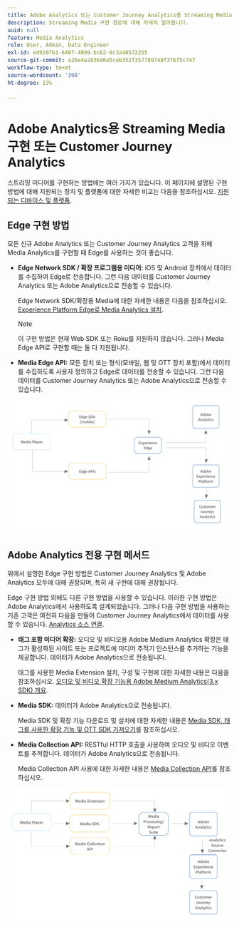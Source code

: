 ```yaml
---
title: Adobe Analytics 또는 Customer Journey Analytics용 Streaming Media 구현
description: Streaming Media 구현 경로에 대해 자세히 알아봅니다.
uuid: null
feature: Media Analytics
role: User, Admin, Data Engineer
exl-id: ed9297b1-6487-4099-bc62-0c3a40572255
source-git-commit: a26e4e283646e5ceb352f357789748f376f5c747
workflow-type: tm+mt
source-wordcount: '398'
ht-degree: 13%

---
```


# Adobe Analytics용 Streaming Media 구현 또는 Customer Journey Analytics

스트리밍 미디어를 구현하는 방법에는 여러 가지가 있습니다. 이 페이지에 설명된 구현 방법에 대해 지원되는 장치 및 플랫폼에 대한 자세한 비교는 다음을 참조하십시오. [지원되는 디바이스 및 플랫폼](/help/getting-started/supported-devices.md).

## Edge 구현 방법

모든 신규 Adobe Analytics 또는 Customer Journey Analytics 고객을 위해 Media Analytics를 구현할 때 Edge를 사용하는 것이 좋습니다.

* **Edge Network SDK / 확장 프로그램용 미디어:** iOS 및 Android 장치에서 데이터를 수집하여 Edge로 전송합니다. 그런 다음 데이터를 Customer Journey Analytics 또는 Adobe Analytics으로 전송할 수 있습니다.

  Edge Network SDK/확장용 Media에 대한 자세한 내용은 다음을 참조하십시오. [Experience Platform Edge로 Media Analytics 설치](/help/implementation/edge/implementation-edge.md).

  >[!NOTE]
  >
  >이 구현 방법은 현재 Web SDK 또는 Roku를 지원하지 않습니다. 그러나 Media Edge API로 구현할 때는 둘 다 지원됩니다.

* **Media Edge API:** 모든 장치 또는 형식(모바일, 웹 및 OTT 장치 포함)에서 데이터를 수집하도록 사용자 정의하고 Edge로 데이터를 전송할 수 있습니다. 그런 다음 데이터를 Customer Journey Analytics 또는 Adobe Analytics으로 전송할 수 있습니다.

  <!-- For more information about the Media Edge API, see (link to John's docs when they're ready) -->

![CJA 워크플로](assets/cja-implementation.png)

## Adobe Analytics 전용 구현 메서드

위에서 설명한 Edge 구현 방법은 Customer Journey Analytics 및 Adobe Analytics 모두에 대해 권장되며, 특히 새 구현에 대해 권장됩니다.

Edge 구현 방법 외에도 다른 구현 방법을 사용할 수 있습니다. 이러한 구현 방법은 Adobe Analytics에서 사용하도록 설계되었습니다. 그러나 다음 구현 방법을 사용하는 기존 고객은 여전히 다음을 만들어 Customer Journey Analytics에서 데이터를 사용할 수 있습니다. [Analytics 소스 연결](https://experienceleague.adobe.com/docs/experience-platform/sources/ui-tutorials/create/adobe-applications/analytics.html).

* **태그 포함 미디어 확장:** 오디오 및 비디오용 Adobe Medium Analytics 확장은 태그가 활성화된 사이트 또는 프로젝트에 미디어 추적기 인스턴스를 추가하는 기능을 제공합니다. 데이터가 Adobe Analytics으로 전송됩니다.

  태그를 사용한 Media Extension 설치, 구성 및 구현에 대한 자세한 내용은 다음을 참조하십시오. [오디오 및 비디오 확장 기능용 Adobe Medium Analytics(3.x SDK) 개요](https://experienceleague.adobe.com/docs/experience-platform/tags/extensions/client/media-analytics-3x/overview.html).

* **Media SDK:**  데이터가 Adobe Analytics으로 전송됩니다.

  Media SDK 및 확장 기능 다운로드 및 설치에 대한 자세한 내용은 [Media SDK, 태그를 사용한 확장 기능 및 OTT SDK 가져오기](/help/getting-started/download-sdks.md)를 참조하십시오.

* **Media Collection API:** RESTful HTTP 호출을 사용하여 오디오 및 비디오 이벤트를 추적합니다. 데이터가 Adobe Analytics으로 전송됩니다.

  Media Collection API 사용에 대한 자세한 내용은 [Media Collection API](media-collection-api/mc-api-overview.md)를 참조하십시오.


![Analytics 워크플로](assets/analytics-implementation.png)

<!--
(Not sure if we need the following paragraph and graphic. Paragraph is somewhat redundant with the intro paragraph of this article)
Choose the implementation method depending on the supported platforms. Some players are not supported by the Media SDKs or the Adobe Experience Platform Media Extensions. The Media Collection APIs provide a way to support those players. For information on supported devices, see [Supported devices and platforms](/help/getting-started/supported-devices.md).

![Media Flow](media-sdk/assets/choose-media-flow2.png)
-->
